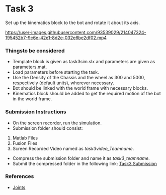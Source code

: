 # Task 3

Set up the kinematics block to the bot and rotate it about its axis.


https://user-images.githubusercontent.com/93539029/214047324-195452b7-9c6e-42e1-8d2e-032e6be2df02.mp4



### Thingsto be considered
- Template block is given as task3sim.slx and parameters are given as parameters.mat.
- Load parameters before starting the task.
- Use the Density of the Chassis and the wheel as 300 and 5000, respectively (default units), wherever necessary.
- Bot should be linked with the world frame with necessary blocks.
- Kinematics block should be added to get the required motion of the bot in the world frame.

### Submission Instructions
- On the screen recorder, run the simulation.
- Submission folder should consist:
1. Matlab Files
2. Fusion Files
3. Screen Recorded Video named as *task3video_Teamname*.
- Compress the submission folder and name it as *task3_teamname*.
- Submit the compressed folder in the following link:
[Task3 Submission](https://forms.gle/a9kqi6yCns6JLoJL9)

### References
- [Joints](https://ch.mathworks.com/help/sm/ug/joints.html)

